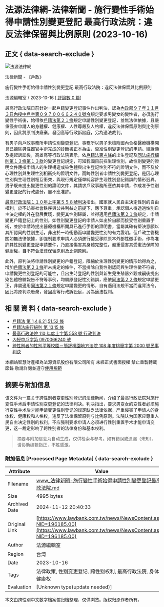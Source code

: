 # 法源法律網-法律新聞 - 施行變性手術始得申請性別變更登記 最高行政法院：違反法律保留與比例原則 (2023-10-16)

## 正文 { data-search-exclude }


![法源法律網](https://images/logo.svg)

法律新聞 - 《戶政》

施行變性手術始得申請性別變更登記 最高行政法院：違反法律保留與比例原則

法源編輯室 / 2023-10-16 [\[ 評論數 0 篇\]](NewsDiscuss.aspx?NID=196185.00)

最高行政法院日前針對一起戶籍變更登記事件作出判決，認為[內政部９７年１１月３日內授中戶字第０９７００６６２４０號令](https://db.lawbank.com.tw/FINT/FINTQRY04.aspx?type=E&no=D00300%2c%e5%85%a8%e5%9f%9f%e8%83%bd%e9%90%98%2c0970066240%2c20081103)規定要求男變女的變性者，必須施行變性手術後，始得依[戶籍法第２１條](https://db.lawbank.com.tw/FLAW/FLAWQRY03.aspx?lno=21&lsid=FL002320)規定申請性別變更登記，並無法律依據，且嚴重侵害申請人的身體權、健康權、人性尊嚴及人格權，違反法律保留原則與比例原則，因此將原判決廢棄，發回高等行政訴訟庭，另為適法裁判。

有男子向戶政事務所申請性別變更登記，事務所以男子未檢附國內合格醫療機構開具已摘除男性器官手術完成的診斷書正本為由，否准性別變更登記的申請。經訴願及提起訴訟後，高雄高等行政法院表示，依[戶籍法第４條](https://db.lawbank.com.tw/FLAW/FLAWQRY03.aspx?lno=4&lsid=FL002320)的出生登記及[同法施行細則第１３條第１３款](https://db.lawbank.com.tw/FLAW/FLAWQRY03.aspx?lno=13&lsid=FL002321)的變更登記規定，可知我國目前採生理性別，故性別變更的證明文件應指申請人的生理構造或染色體與出生登記性別不符的證明文件，而不及於心理性別與生理性別相衝突的證明文件。而跨性別者申請性別變更登記，是因心理性別與生理性別相互衝突，與現行規定僅單純容許生理性別登記錯誤的情形迥異。男子既未提出變更性別的證明文件，其請求戶政事務所應依其申請，作成准予性別變更登記的行政處分，自不應准許。

[最高行政法院１１０年上字第５５８號判決](https://db.lawbank.com.tw/FINT/FINTQRY04.aspx?id=J%2cF%2c110%2c%e4%b8%8a%2c558%2c001)指出，國家就人民自主決定性別的自由權利，於不妨害社會秩序與公共利益之前提下，應予尊重，承認個人得透過性別自主決定權的外在發展實踐，變更其性別歸屬，並得適用[戶籍法第２１條](https://db.lawbank.com.tw/FLAW/FLAWQRY03.aspx?lno=21&lsid=FL002320)規定，申請變更戶籍登記上的性別。如性別變更登記的申請人如出於自願而接受性別重置手術，並於申請時提出醫療機構所開具已進行手術的證明書，當屬其確有堅決意願以其所認同的性別生活，非出於一時衝動而申請變更性別的有力證明。但戶政主管機關如無法律依據，卻強制要求申請人必須進行接受移除原本外部性徵手術，作為准許其性別變更登記申請要件，乃直接傷害其身體完整性，嚴重侵害其受憲法保障的健康權，自不符合法律保留原則及比例原則。

此外，原判決將申請性別變更的戶籍登記，限縮於生理性別變更的情形始得為之，增加[戶籍法第２１條](https://db.lawbank.com.tw/FLAW/FLAWQRY03.aspx?lno=21&lsid=FL002320)所未規定的條件，不當排除自我性別認同與生理性徵不符者，申請變更性別登記的可能性，且出生時登記的性別與新生兒生殖器外觀或嗣後提出染色體檢驗報告不符等事例，均屬原登記性別錯誤，應依[同法第２２條](https://db.lawbank.com.tw/FLAW/FLAWQRY03.aspx?lno=22&lsid=FL002320)規定申請更正，非屬適用[同法第２１條](https://db.lawbank.com.tw/FLAW/FLAWQRY03.aspx?lno=21&lsid=FL002320)規定申請變更的情形，自有適用法規不當而違背法令，因此將原判決廢棄，發回高等行政訴訟庭，另為適法裁判。

## 相 關 資 料 { data-search-exclude }

- [戶籍法 第 1,4,6,21,51,52 條](https://db.lawbank.com.tw/FLAW/FLAWQRY03.aspx?lno=1%2c4%2c6%2c21%2c51%2c52&lsid=FL002320)
- [戶籍法施行細則 第 13,15 條](https://db.lawbank.com.tw/FLAW/FLAWQRY03.aspx?lno=13%2c15&lsid=FL002321)
- [最高行政法院 110 年度上字第 558 號 行政判決](https://db.lawbank.com.tw/FINT/FINTQRY04.aspx?id=J%2cF%2c110%2c%e4%b8%8a%2c558%2c001)
- [內授中戶字第 0970066240 號](https://db.lawbank.com.tw/FINT/FINTQRY04.aspx?type=E&no=D00300%2c%e5%85%a8%e5%9f%9f%e8%83%bd%e9%90%98%2c0970066240%2c20081103)
- [跨性別者的性別平等校園－簡評桃園地方法院 108 年度桃簡字第 2000 號民事判決](/treatise/pl_article.aspx?AID=P000255769)

本網站智慧財產權為法源資訊股份有限公司所有 未經正式書面授權 禁止重製轉載節錄 敬請詳閱並遵守[使用規範](/event/declare01.aspx)

## 摘要与附加信息

<!-- tcd_abstract -->
该文件为一篇关于跨性别者变更性别登记的法律新闻，介绍了最高行政法院对施行变性手术后申请性别变更登记的法律判决。判决指出，要求男变女的变性者必须施行变性手术后才能申请变更性别登记的规定缺乏法律依据，严重侵害了申请人的身体权、健康权和人格权，违反了法律保留原则与比例原则。法院认为国家应尊重人民自主决定性别的权利，不应强制要求申请人必须进行性别重置手术才能申请变更，这一裁定影响了跨性别者的法律身份和基本权利。
<!-- tcd_abstract_end -->

> 摘要与附加信息为自动生成，仅供检索与参考。如有错误或遗漏（未知），请协助编辑指正，不胜感激。

### 附加信息 [Processed Page Metadata] { data-search-exclude }

| Attribute       | Value                                  |
|-----------------|----------------------------------------|
| Filename        | www_法律新聞-施行變性手術始得申請性別變更登記最高行政法院.md                             |
| Size            | 4995 bytes                           |
| Archived Date   | 2024-11-12 20:40:33                             |
| Original Link   | [https://www.lawbank.com.tw/news/NewsContent.aspx?NID=196185.00](https://www.lawbank.com.tw/news/NewsContent.aspx?NID=196185.00)                       |
| Author          | 法源編輯室                               |
| Region          | 台湾                               |
| Date            | 2023-10-16                                 |
| Tags            | 法律政策, 性别变更登记, 跨性别权利, 最高行政法院, 身体权, 健康权                                 |
| Evaluation            | [Unknown type(update needed)]                                 |
<!-- tcd_table_end -->

本文由跨性别中文数字档案馆归档整理，仅供浏览。版权归原作者所有。
